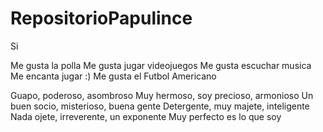 # RepositorioPapulince
Si

Me gusta la polla
Me gusta jugar videojuegos
Me gusta escuchar musica
Me encanta jugar :)
Me gusta el Futbol Americano

Guapo, poderoso, asombroso
Muy hermoso, soy precioso, armonioso
Un buen socio, misterioso, buena gente
Detergente, muy majete, inteligente
Nada ojete, irreverente, un exponente
Muy perfecto es lo que soy
